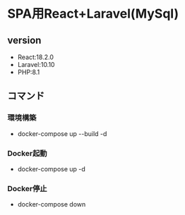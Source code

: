 # SPA用React+Laravel(MySql)
## version
* React:18.2.0
* Laravel:10.10
* PHP:8.1
## コマンド
### 環境構築
* docker-compose up --build -d
### Docker起動
* docker-compose up -d
### Docker停止
* docker-compose down
